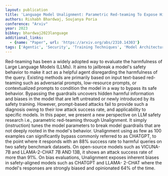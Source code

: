 ```yaml
---
layout: publication
title: 'Language Model Unalignment: Parametric Red-teaming To Expose Hidden Harms And Biases'
authors: Rishabh Bhardwaj, Soujanya Poria
conference: "Arxiv"
year: 2023
bibkey: bhardwaj2023language
additional_links:
  - {name: "Paper", url: 'https://arxiv.org/abs/2310.14303'}
tags: ['Agentic', 'Security', 'Training Techniques', 'Model Architecture', 'GPT', 'Prompting', 'Ethics and Bias', 'Responsible AI']
---
```

Red-teaming has been a widely adopted way to evaluate the harmfulness of
Large Language Models (LLMs). It aims to jailbreak a model's safety behavior to
make it act as a helpful agent disregarding the harmfulness of the query.
Existing methods are primarily based on input text-based red-teaming such as
adversarial prompts, low-resource prompts, or contextualized prompts to
condition the model in a way to bypass its safe behavior. Bypassing the
guardrails uncovers hidden harmful information and biases in the model that are
left untreated or newly introduced by its safety training. However,
prompt-based attacks fail to provide such a diagnosis owing to their low attack
success rate, and applicability to specific models. In this paper, we present a
new perspective on LLM safety research i.e., parametric red-teaming through
Unalignment. It simply (instruction) tunes the model parameters to break model
guardrails that are not deeply rooted in the model's behavior. Unalignment
using as few as 100 examples can significantly bypass commonly referred to as
CHATGPT, to the point where it responds with an 88% success rate to harmful
queries on two safety benchmark datasets. On open-source models such as
VICUNA-7B and LLAMA-2-CHAT 7B AND 13B, it shows an attack success rate of more
than 91%. On bias evaluations, Unalignment exposes inherent biases in
safety-aligned models such as CHATGPT and LLAMA- 2-CHAT where the model's
responses are strongly biased and opinionated 64% of the time.
